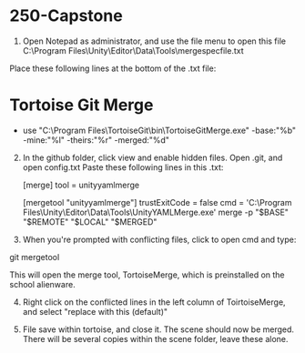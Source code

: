 # 250-Capstone

1) Open Notepad as administrator, and use the file menu to open this file C:\Program Files\Unity\Editor\Data\Tools\mergespecfile.txt

Place these following lines at the bottom of the .txt file:

# Tortoise Git Merge
* use "C:\Program Files\TortoiseGit\bin\TortoiseGitMerge.exe" -base:"%b" -mine:"%l" -theirs:"%r" -merged:"%d"

2) In the github folder, click view and enable hidden files. Open .git, and open config.txt Paste these following lines in this .txt:

	[merge]
	tool = unityyamlmerge
	
	[mergetool "unityyamlmerge"]
	trustExitCode = false
	cmd = 'C:\Program Files\Unity\Editor\Data\Tools\UnityYAMLMerge.exe' merge -p "$BASE" "$REMOTE" "$LOCAL" "$MERGED" 

3) When you're prompted with conflicting files, click to open cmd and type:

git mergetool

This will open the merge tool, TortoiseMerge, which is preinstalled on the school alienware. 

4) Right click on the conflicted lines in the left column of ToirtoiseMerge, and select "replace with this (default)"

5) File save within tortoise, and close it. The scene should now be merged. There will be several copies within the scene folder, leave these alone.